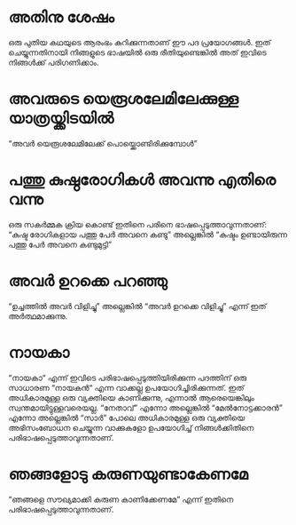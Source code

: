 # അതിനു ശേഷം
ഒരു പുതിയ കഥയുടെ ആരംഭം കുറിക്കുന്നതാണ് ഈ പദ പ്രയോഗങ്ങൾ. ഇത് ചെയ്യുന്നതിനായി നിങ്ങളുടെ ഭാഷയിൽ ഒരു രീതിയുണ്ടെങ്കിൽ അത് ഇവിടെ നിങ്ങൾക്ക് പരിഗണിക്കാം.
# അവരുടെ യെരൂശലേമിലേക്കുള്ള യാത്രയ്ക്കിടയിൽ
“അവർ യെരൂശലേമിലേക്ക് പൊയ്ക്കൊണ്ടിരിക്കുമ്പോൾ”
# പത്തു കുഷ്ഠരോഗികൾ അവന്നു എതിരെ വന്നു
ഒരു സകർമ്മക ക്രിയ കൊണ്ട് ഇതിനെ പരിനെ ഭാഷപ്പെടുത്താവുന്നതാണ്: “കുഷ്ട രോഗികളായ പത്തു പേർ അവനെ കണ്ടു” അല്ലെങ്കിൽ “കുഷ്ടം ഉണ്ടായിരുന്ന പത്തു പേർ അവനെ കണ്ടുമുട്ടി”
# അവർ ഉറക്കെ പറഞ്ഞു
“ഉച്ചത്തിൽ അവർ വിളിച്ചു” അല്ലെങ്കിൽ “അവർ ഉറക്കെ വിളിച്ചു” എന്ന് ഇത് അർത്ഥമാക്കുന്നു.
# നായകാ
“നായകാ“ എന്ന് ഇവിടെ പരിഭാഷപ്പെടുത്തിയിരിക്കുന്ന പദത്തിന് ഒരു സാധാരണ “നായകൻ“ എന്ന വാക്കല്ല ഉപയോഗിച്ചിരിക്കുന്നത്. ഇത് അധികാരമുള്ള ഒരു വ്യക്തിയെ കാണിക്കുന്നു, എന്നാൽ ആരെയെങ്കിലും സ്വന്തമായിട്ടുള്ളവരെയല്ല. “നേതാവ്” എന്നോ അല്ലെങ്കിൽ “മേൽനോട്ടക്കാരൻ” എന്നോ അല്ലെങ്കിൽ “സാർ” പോലെ അധികാരമുള്ള ഒരു വ്യക്തിയെ അഭിസംബോധന ചെയ്യുന്ന വാക്കുകളോ ഉപയോഗിച്ച് നിങ്ങൾക്കിതിനെ പരിഭാഷപ്പെടുത്താവുന്നതാണ്.
# ഞങ്ങളോടു കരുണയുണ്ടാകേണമേ
“ഞങ്ങളെ സൗഖ്യമാക്കി കരുണ കാണിക്കേണമേ” എന്ന് ഇതിനെ പരിഭാഷപ്പെടുത്താവുന്നതാണ്.
